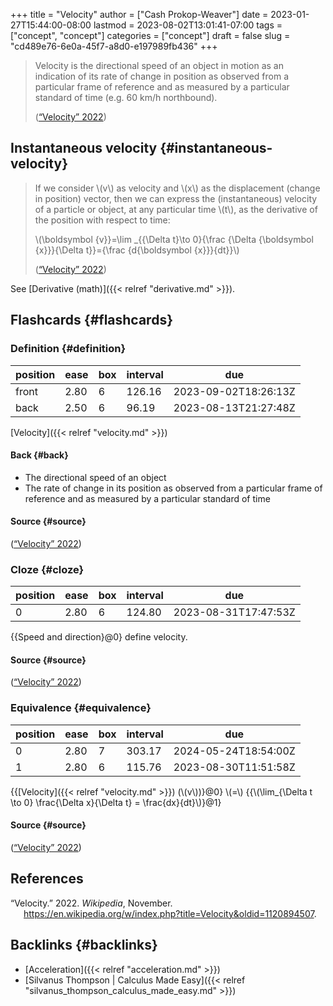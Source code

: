 +++
title = "Velocity"
author = ["Cash Prokop-Weaver"]
date = 2023-01-27T15:44:00-08:00
lastmod = 2023-08-02T13:01:41-07:00
tags = ["concept", "concept"]
categories = ["concept"]
draft = false
slug = "cd489e76-6e0a-45f7-a8d0-e197989fb436"
+++

> Velocity is the directional speed of an object in motion as an indication of its rate of change in position as observed from a particular frame of reference and as measured by a particular standard of time (e.g. 60 km/h northbound).
>
> (<a href="#citeproc_bib_item_1">“Velocity” 2022</a>)


## Instantaneous velocity {#instantaneous-velocity}

> If we consider \\(v\\) as velocity and \\(x\\) as the displacement (change in position) vector, then we can express the (instantaneous) velocity of a particle or object, at any particular time \\(t\\), as the derivative of the position with respect to time:
>
> \\(\boldsymbol {v}}=\lim \_{{\Delta t}\to 0}{\frac {\Delta {\boldsymbol {x}}}{\Delta t}}={\frac {d{\boldsymbol {x}}}{dt}}\\)
>
> (<a href="#citeproc_bib_item_1">“Velocity” 2022</a>)

See [Derivative (math)]({{< relref "derivative.md" >}}).


## Flashcards {#flashcards}


### Definition {#definition}

| position | ease | box | interval | due                  |
|----------|------|-----|----------|----------------------|
| front    | 2.80 | 6   | 126.16   | 2023-09-02T18:26:13Z |
| back     | 2.50 | 6   | 96.19    | 2023-08-13T21:27:48Z |

[Velocity]({{< relref "velocity.md" >}})


#### Back {#back}

-   The directional speed of an object
-   The rate of change in its position as observed from a particular frame of reference and as measured by a particular standard of time


#### Source {#source}

(<a href="#citeproc_bib_item_1">“Velocity” 2022</a>)


### Cloze {#cloze}

| position | ease | box | interval | due                  |
|----------|------|-----|----------|----------------------|
| 0        | 2.80 | 6   | 124.80   | 2023-08-31T17:47:53Z |

{{Speed and direction}@0} define velocity.


#### Source {#source}

(<a href="#citeproc_bib_item_1">“Velocity” 2022</a>)


### Equivalence {#equivalence}

| position | ease | box | interval | due                  |
|----------|------|-----|----------|----------------------|
| 0        | 2.80 | 7   | 303.17   | 2024-05-24T18:54:00Z |
| 1        | 2.80 | 6   | 115.76   | 2023-08-30T11:51:58Z |

{{[Velocity]({{< relref "velocity.md" >}}) (\\(v\\))}@0} \\(=\\) {{\\(\lim\_{\Delta t \to 0} \frac{\Delta x}{\Delta t} = \frac{dx}{dt}\\)}@1}


#### Source {#source}

(<a href="#citeproc_bib_item_1">“Velocity” 2022</a>)

## References

<style>.csl-entry{text-indent: -1.5em; margin-left: 1.5em;}</style><div class="csl-bib-body">
  <div class="csl-entry"><a id="citeproc_bib_item_1"></a>“Velocity.” 2022. <i>Wikipedia</i>, November. <a href="https://en.wikipedia.org/w/index.php?title=Velocity&oldid=1120894507">https://en.wikipedia.org/w/index.php?title=Velocity&#38;oldid=1120894507</a>.</div>
</div>


## Backlinks {#backlinks}

-   [Acceleration]({{< relref "acceleration.md" >}})
-   [Silvanus Thompson | Calculus Made Easy]({{< relref "silvanus_thompson_calculus_made_easy.md" >}})
